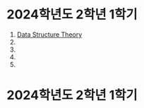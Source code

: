 ﻿# 2024학년도 2학년 1학기

1. [Data Structure Theory](#Data-Structure-Theory\Data-Structure-Theory.md)
2.
3.
4.
5.

# 2024학년도 2학년 1학기